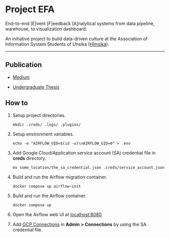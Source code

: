 # Project EFA

End-to-end [E]vent [F]eedback [A]nalytical systems from data pipeline, warehouse, to visualization dashboard.

An initiative project to build data-driven culture at the Association of Information System Students of Unsika ([Himsika](https://himsika.unsika.ac.id)).

---

## Publication

- [Medium](https://medium.com/mlearning-ai/how-i-use-data-engineering-to-start-the-data-driven-culture-in-a-student-organization-part-1-d146221a76a2)

- [Undergraduate Thesis](https://drive.google.com/file/d/13GqtH5ehW1sCZHYeBDOJ5bevsavWej_2/view?usp=sharing)

## How to

1. Setup project directories.
    ```
    mkdir .creds/ .logs/ .plugins/
    ```

1. Setup environment variables.

    ```
    echo -e "AIRFLOW_UID=$(id -u)\nAIRFLOW_GID=0" > .env
    ```

1. Add Google Cloud/Application service account (SA) credential file in **creds** directory.

    ```
    mv some_location/the_sa_credential.json .creds/service_account.json
    ```

1. Build and run the Airflow migration container.

    ```
    docker compose up airflow-init
    ```

1. Build and run the Airflow container.

    ```
    docker compose up
    ```

1. Open the Airflow web UI at [localhost:8080](http://localhost:8080).

1. Add [GCP Connections]((https://airflow.apache.org/docs/apache-airflow-providers-google/8.7.0/connections/gcp.html)) in **Admin > Connections** by using the SA credential file.

